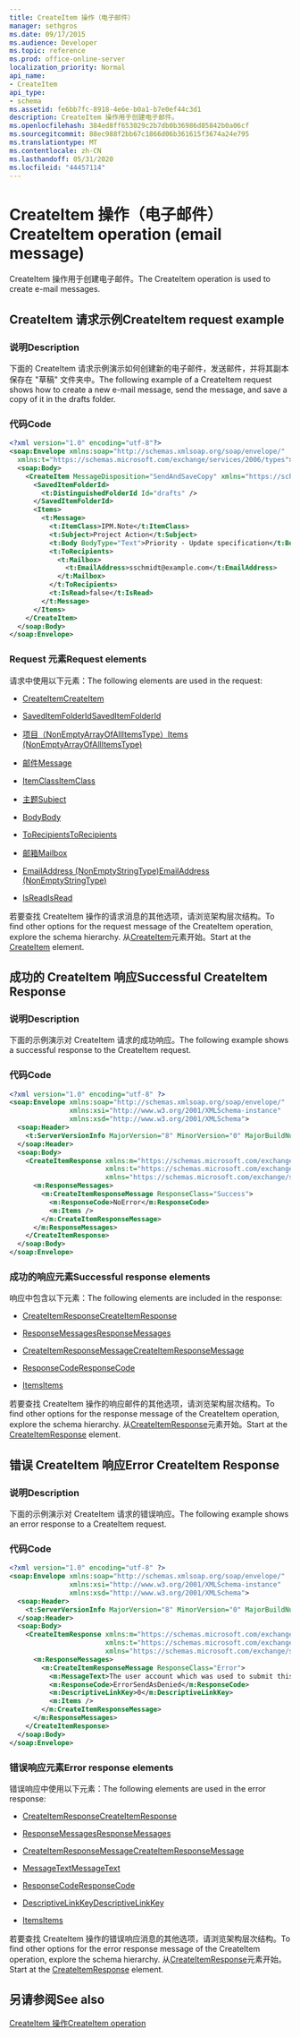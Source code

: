 ```yaml
---
title: CreateItem 操作（电子邮件）
manager: sethgros
ms.date: 09/17/2015
ms.audience: Developer
ms.topic: reference
ms.prod: office-online-server
localization_priority: Normal
api_name:
- CreateItem
api_type:
- schema
ms.assetid: fe6bb7fc-8918-4e6e-b0a1-b7e0ef44c3d1
description: CreateItem 操作用于创建电子邮件。
ms.openlocfilehash: 384ed8ff653029c2b7db0b36986d85842b0a06cf
ms.sourcegitcommit: 88ec988f2bb67c1866d06b361615f3674a24e795
ms.translationtype: MT
ms.contentlocale: zh-CN
ms.lasthandoff: 05/31/2020
ms.locfileid: "44457114"
---
```

# <a name="createitem-operation-email-message"></a><span data-ttu-id="d3ad5-103">CreateItem 操作（电子邮件）</span><span class="sxs-lookup"><span data-stu-id="d3ad5-103">CreateItem operation (email message)</span></span>

<span data-ttu-id="d3ad5-104">CreateItem 操作用于创建电子邮件。</span><span class="sxs-lookup"><span data-stu-id="d3ad5-104">The CreateItem operation is used to create e-mail messages.</span></span>
  
## <a name="createitem-request-example"></a><span data-ttu-id="d3ad5-105">CreateItem 请求示例</span><span class="sxs-lookup"><span data-stu-id="d3ad5-105">CreateItem request example</span></span>

### <a name="description"></a><span data-ttu-id="d3ad5-106">说明</span><span class="sxs-lookup"><span data-stu-id="d3ad5-106">Description</span></span>

<span data-ttu-id="d3ad5-107">下面的 CreateItem 请求示例演示如何创建新的电子邮件，发送邮件，并将其副本保存在 "草稿" 文件夹中。</span><span class="sxs-lookup"><span data-stu-id="d3ad5-107">The following example of a CreateItem request shows how to create a new e-mail message, send the message, and save a copy of it in the drafts folder.</span></span>
  
### <a name="code"></a><span data-ttu-id="d3ad5-108">代码</span><span class="sxs-lookup"><span data-stu-id="d3ad5-108">Code</span></span>

```XML
<?xml version="1.0" encoding="utf-8"?>
<soap:Envelope xmlns:soap="http://schemas.xmlsoap.org/soap/envelope/"
  xmlns:t="https://schemas.microsoft.com/exchange/services/2006/types">
  <soap:Body>
    <CreateItem MessageDisposition="SendAndSaveCopy" xmlns="https://schemas.microsoft.com/exchange/services/2006/messages">
      <SavedItemFolderId>
        <t:DistinguishedFolderId Id="drafts" />
      </SavedItemFolderId>
      <Items>
        <t:Message>
          <t:ItemClass>IPM.Note</t:ItemClass>
          <t:Subject>Project Action</t:Subject>
          <t:Body BodyType="Text">Priority - Update specification</t:Body>
          <t:ToRecipients>
            <t:Mailbox>
              <t:EmailAddress>sschmidt@example.com</t:EmailAddress>
            </t:Mailbox>
          </t:ToRecipients>
          <t:IsRead>false</t:IsRead>
        </t:Message>
      </Items>
    </CreateItem>
  </soap:Body>
</soap:Envelope>
```

### <a name="request-elements"></a><span data-ttu-id="d3ad5-109">Request 元素</span><span class="sxs-lookup"><span data-stu-id="d3ad5-109">Request elements</span></span>

<span data-ttu-id="d3ad5-110">请求中使用以下元素：</span><span class="sxs-lookup"><span data-stu-id="d3ad5-110">The following elements are used in the request:</span></span> 
  
- [<span data-ttu-id="d3ad5-111">CreateItem</span><span class="sxs-lookup"><span data-stu-id="d3ad5-111">CreateItem</span></span>](createitem.md)
    
- [<span data-ttu-id="d3ad5-112">SavedItemFolderId</span><span class="sxs-lookup"><span data-stu-id="d3ad5-112">SavedItemFolderId</span></span>](saveditemfolderid.md)
    
- [<span data-ttu-id="d3ad5-113">项目（NonEmptyArrayOfAllItemsType）</span><span class="sxs-lookup"><span data-stu-id="d3ad5-113">Items (NonEmptyArrayOfAllItemsType)</span></span>](items-nonemptyarrayofallitemstype.md)
    
- [<span data-ttu-id="d3ad5-114">邮件</span><span class="sxs-lookup"><span data-stu-id="d3ad5-114">Message</span></span>](message-ex15websvcsotherref.md)
    
- [<span data-ttu-id="d3ad5-115">ItemClass</span><span class="sxs-lookup"><span data-stu-id="d3ad5-115">ItemClass</span></span>](itemclass.md)
    
- [<span data-ttu-id="d3ad5-116">主题</span><span class="sxs-lookup"><span data-stu-id="d3ad5-116">Subject</span></span>](subject.md)
    
- [<span data-ttu-id="d3ad5-117">Body</span><span class="sxs-lookup"><span data-stu-id="d3ad5-117">Body</span></span>](body.md)
    
- [<span data-ttu-id="d3ad5-118">ToRecipients</span><span class="sxs-lookup"><span data-stu-id="d3ad5-118">ToRecipients</span></span>](torecipients.md)
    
- [<span data-ttu-id="d3ad5-119">邮箱</span><span class="sxs-lookup"><span data-stu-id="d3ad5-119">Mailbox</span></span>](mailbox.md)
    
- [<span data-ttu-id="d3ad5-120">EmailAddress (NonEmptyStringType)</span><span class="sxs-lookup"><span data-stu-id="d3ad5-120">EmailAddress (NonEmptyStringType)</span></span>](emailaddress-nonemptystringtype.md)
    
- [<span data-ttu-id="d3ad5-121">IsRead</span><span class="sxs-lookup"><span data-stu-id="d3ad5-121">IsRead</span></span>](isread.md)
    
<span data-ttu-id="d3ad5-122">若要查找 CreateItem 操作的请求消息的其他选项，请浏览架构层次结构。</span><span class="sxs-lookup"><span data-stu-id="d3ad5-122">To find other options for the request message of the CreateItem operation, explore the schema hierarchy.</span></span> <span data-ttu-id="d3ad5-123">从[CreateItem](createitem.md)元素开始。</span><span class="sxs-lookup"><span data-stu-id="d3ad5-123">Start at the [CreateItem](createitem.md) element.</span></span> 
  
## <a name="successful-createitem-response"></a><span data-ttu-id="d3ad5-124">成功的 CreateItem 响应</span><span class="sxs-lookup"><span data-stu-id="d3ad5-124">Successful CreateItem Response</span></span>

### <a name="description"></a><span data-ttu-id="d3ad5-125">说明</span><span class="sxs-lookup"><span data-stu-id="d3ad5-125">Description</span></span>

<span data-ttu-id="d3ad5-126">下面的示例演示对 CreateItem 请求的成功响应。</span><span class="sxs-lookup"><span data-stu-id="d3ad5-126">The following example shows a successful response to the CreateItem request.</span></span>
  
### <a name="code"></a><span data-ttu-id="d3ad5-127">代码</span><span class="sxs-lookup"><span data-stu-id="d3ad5-127">Code</span></span>

```XML
<?xml version="1.0" encoding="utf-8" ?>
<soap:Envelope xmlns:soap="http://schemas.xmlsoap.org/soap/envelope/" 
               xmlns:xsi="http://www.w3.org/2001/XMLSchema-instance" 
               xmlns:xsd="http://www.w3.org/2001/XMLSchema">
  <soap:Header>
    <t:ServerVersionInfo MajorVersion="8" MinorVersion="0" MajorBuildNumber="595" MinorBuildNumber="0" xmlns:t="https://schemas.microsoft.com/exchange/services/2006/types" />
  </soap:Header>
  <soap:Body>
    <CreateItemResponse xmlns:m="https://schemas.microsoft.com/exchange/services/2006/messages" 
                        xmlns:t="https://schemas.microsoft.com/exchange/services/2006/types" 
                        xmlns="https://schemas.microsoft.com/exchange/services/2006/messages">
      <m:ResponseMessages>
        <m:CreateItemResponseMessage ResponseClass="Success">
          <m:ResponseCode>NoError</m:ResponseCode>
          <m:Items />
        </m:CreateItemResponseMessage>
      </m:ResponseMessages>
    </CreateItemResponse>
  </soap:Body>
</soap:Envelope>
```

### <a name="successful-response-elements"></a><span data-ttu-id="d3ad5-128">成功的响应元素</span><span class="sxs-lookup"><span data-stu-id="d3ad5-128">Successful response elements</span></span>

<span data-ttu-id="d3ad5-129">响应中包含以下元素：</span><span class="sxs-lookup"><span data-stu-id="d3ad5-129">The following elements are included in the response:</span></span> 
  
- [<span data-ttu-id="d3ad5-130">CreateItemResponse</span><span class="sxs-lookup"><span data-stu-id="d3ad5-130">CreateItemResponse</span></span>](createitemresponse.md)
    
- [<span data-ttu-id="d3ad5-131">ResponseMessages</span><span class="sxs-lookup"><span data-stu-id="d3ad5-131">ResponseMessages</span></span>](responsemessages.md)
    
- [<span data-ttu-id="d3ad5-132">CreateItemResponseMessage</span><span class="sxs-lookup"><span data-stu-id="d3ad5-132">CreateItemResponseMessage</span></span>](createitemresponsemessage.md)
    
- [<span data-ttu-id="d3ad5-133">ResponseCode</span><span class="sxs-lookup"><span data-stu-id="d3ad5-133">ResponseCode</span></span>](responsecode.md)
    
- [<span data-ttu-id="d3ad5-134">Items</span><span class="sxs-lookup"><span data-stu-id="d3ad5-134">Items</span></span>](items.md)
    
<span data-ttu-id="d3ad5-135">若要查找 CreateItem 操作的响应邮件的其他选项，请浏览架构层次结构。</span><span class="sxs-lookup"><span data-stu-id="d3ad5-135">To find other options for the response message of the CreateItem operation, explore the schema hierarchy.</span></span> <span data-ttu-id="d3ad5-136">从[CreateItemResponse](createitemresponse.md)元素开始。</span><span class="sxs-lookup"><span data-stu-id="d3ad5-136">Start at the [CreateItemResponse](createitemresponse.md) element.</span></span> 
  
## <a name="error-createitem-response"></a><span data-ttu-id="d3ad5-137">错误 CreateItem 响应</span><span class="sxs-lookup"><span data-stu-id="d3ad5-137">Error CreateItem Response</span></span>

### <a name="description"></a><span data-ttu-id="d3ad5-138">说明</span><span class="sxs-lookup"><span data-stu-id="d3ad5-138">Description</span></span>

<span data-ttu-id="d3ad5-139">下面的示例演示对 CreateItem 请求的错误响应。</span><span class="sxs-lookup"><span data-stu-id="d3ad5-139">The following example shows an error response to a CreateItem request.</span></span>
  
### <a name="code"></a><span data-ttu-id="d3ad5-140">代码</span><span class="sxs-lookup"><span data-stu-id="d3ad5-140">Code</span></span>

```XML
<?xml version="1.0" encoding="utf-8" ?>
<soap:Envelope xmlns:soap="http://schemas.xmlsoap.org/soap/envelope/" 
               xmlns:xsi="http://www.w3.org/2001/XMLSchema-instance" 
               xmlns:xsd="http://www.w3.org/2001/XMLSchema">
  <soap:Header>
    <t:ServerVersionInfo MajorVersion="8" MinorVersion="0" MajorBuildNumber="595" MinorBuildNumber="0" xmlns:t="https://schemas.microsoft.com/exchange/services/2006/types" />
  </soap:Header>
  <soap:Body>
    <CreateItemResponse xmlns:m="https://schemas.microsoft.com/exchange/services/2006/messages" 
                        xmlns:t="https://schemas.microsoft.com/exchange/services/2006/types" 
                        xmlns="https://schemas.microsoft.com/exchange/services/2006/messages">
      <m:ResponseMessages>
        <m:CreateItemResponseMessage ResponseClass="Error">
          <m:MessageText>The user account which was used to submit this request does not have the right to send mail on behalf of the specified sending account.</m:MessageText>
          <m:ResponseCode>ErrorSendAsDenied</m:ResponseCode>
          <m:DescriptiveLinkKey>0</m:DescriptiveLinkKey>
          <m:Items />
        </m:CreateItemResponseMessage>
      </m:ResponseMessages>
    </CreateItemResponse>
  </soap:Body>
</soap:Envelope>
```

### <a name="error-response-elements"></a><span data-ttu-id="d3ad5-141">错误响应元素</span><span class="sxs-lookup"><span data-stu-id="d3ad5-141">Error response elements</span></span>

<span data-ttu-id="d3ad5-142">错误响应中使用以下元素：</span><span class="sxs-lookup"><span data-stu-id="d3ad5-142">The following elements are used in the error response:</span></span> 
  
- [<span data-ttu-id="d3ad5-143">CreateItemResponse</span><span class="sxs-lookup"><span data-stu-id="d3ad5-143">CreateItemResponse</span></span>](createitemresponse.md)
    
- [<span data-ttu-id="d3ad5-144">ResponseMessages</span><span class="sxs-lookup"><span data-stu-id="d3ad5-144">ResponseMessages</span></span>](responsemessages.md)
    
- [<span data-ttu-id="d3ad5-145">CreateItemResponseMessage</span><span class="sxs-lookup"><span data-stu-id="d3ad5-145">CreateItemResponseMessage</span></span>](createitemresponsemessage.md)
    
- [<span data-ttu-id="d3ad5-146">MessageText</span><span class="sxs-lookup"><span data-stu-id="d3ad5-146">MessageText</span></span>](messagetext.md)
    
- [<span data-ttu-id="d3ad5-147">ResponseCode</span><span class="sxs-lookup"><span data-stu-id="d3ad5-147">ResponseCode</span></span>](responsecode.md)
    
- [<span data-ttu-id="d3ad5-148">DescriptiveLinkKey</span><span class="sxs-lookup"><span data-stu-id="d3ad5-148">DescriptiveLinkKey</span></span>](descriptivelinkkey.md)
    
- [<span data-ttu-id="d3ad5-149">Items</span><span class="sxs-lookup"><span data-stu-id="d3ad5-149">Items</span></span>](items.md)
    
<span data-ttu-id="d3ad5-150">若要查找 CreateItem 操作的错误响应消息的其他选项，请浏览架构层次结构。</span><span class="sxs-lookup"><span data-stu-id="d3ad5-150">To find other options for the error response message of the CreateItem operation, explore the schema hierarchy.</span></span> <span data-ttu-id="d3ad5-151">从[CreateItemResponse](createitemresponse.md)元素开始。</span><span class="sxs-lookup"><span data-stu-id="d3ad5-151">Start at the [CreateItemResponse](createitemresponse.md) element.</span></span> 
  
## <a name="see-also"></a><span data-ttu-id="d3ad5-152">另请参阅</span><span class="sxs-lookup"><span data-stu-id="d3ad5-152">See also</span></span>



[<span data-ttu-id="d3ad5-153">CreateItem 操作</span><span class="sxs-lookup"><span data-stu-id="d3ad5-153">CreateItem operation</span></span>](createitem-operation.md)

